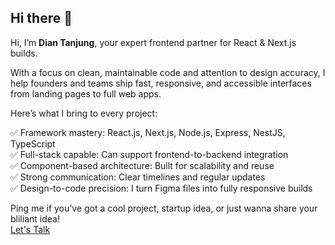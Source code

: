 ## Hi there 👋

Hi, I’m **Dian Tanjung**, your expert frontend partner for React & Next.js builds.

With a focus on clean, maintainable code and attention to design accuracy, I help founders and teams ship fast, responsive, and accessible interfaces from landing pages to full web apps. 

Here’s what I bring to every project:

✅ Framework mastery: React.js, Next.js, Node.js, Express, NestJS, TypeScript  
✅ Full-stack capable: Can support frontend-to-backend integration  
✅ Component-based architecture: Built for scalability and reuse   
✅ Strong communication: Clear timelines and regular updates   
✅ Design-to-code precision: I turn Figma files into fully responsive builds  

Ping me if you’ve got a cool project, startup idea, or just wanna share your bliliant idea!   
[Let's Talk](https://upwork.com/freelancers/dianmulyanatanjung)


<!--
**diantanjung/diantanjung** is a ✨ _special_ ✨ repository because its `README.md` (this file) appears on your GitHub profile.

Here are some ideas to get you started:

- 🔭 I’m currently working on ...
- 🌱 I’m currently learning ...
- 👯 I’m looking to collaborate on ...
- 🤔 I’m looking for help with ...
- 💬 Ask me about ...
- 📫 How to reach me: ...
- 😄 Pronouns: ...
- ⚡ Fun fact: ...
-->
